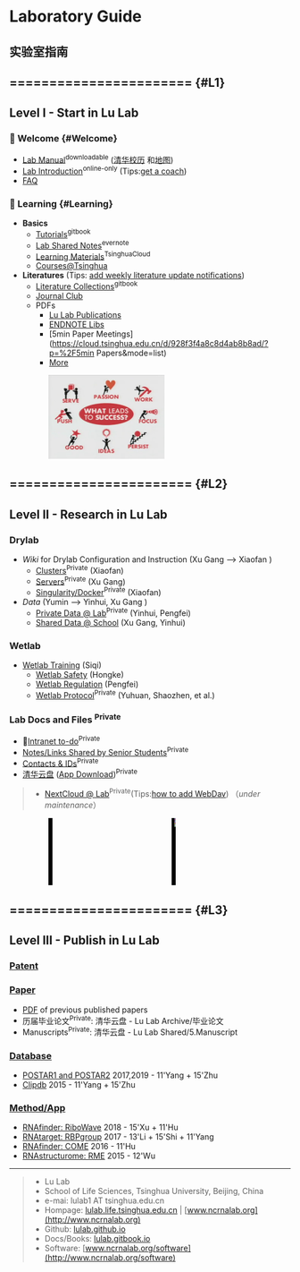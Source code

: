 # Laboratory Guide
## 实验室指南

## ======================= {#L1}

## Level I - Start in Lu Lab

### 🎉 Welcome {#Welcome}

* [Lab Manual](https://www.jianguoyun.com/p/DZVQoDQQ9sSIBhjLzuMC)<sup>downloadable</sup> ([清华校历](https://www.tsinghua.edu.cn/publish/newthu/newthu_cnt/intothu/intothu-1-1.html) 和[地图](https://www.tsinghua.edu.cn/publish/newthu/newthu_cnt/intothu/intothu-2.html))
* [Lab Introduction](https://cloud.tsinghua.edu.cn/f/c73ace6a5d7547c9ba23/)<sup>online-only</sup> (Tips:[get a coach](https://www.ted.com/talks/atul_gawande_want_to_get_great_at_something_get_a_coach))
* [FAQ](FAQ)

### 📖 Learning  {#Learning}

* **Basics**
  * [Tutorials](https://lulab.gitbook.io)<sup>gitbook</sup>
  * [Lab Shared Notes](https://www.yinxiang.com/everhub/personal/336255)<sup>evernote</sup>
  * [Learning Materials](https://cloud.tsinghua.edu.cn/d/21e154bba31143ada2b1/)<sup>TsinghuaCloud</sup>
  * [Courses@Tsinghua](https://www.ncrnalab.org/courses)  
* **Literatures** (Tips: [add weekly literature update notifications](reading))
  * [Literature Collections](https://lulab.gitbook.io/books/literature-collections)<sup>gitbook</sup>
  * [Journal Club](https://cloud.tsinghua.edu.cn/d/132a10f5cfb64fc4bbe8/)
  * PDFs
    * [Lu Lab Publications](https://cloud.tsinghua.edu.cn/d/46ebd01fd0484f468152/)
    * [ENDNOTE Libs](https://cloud.tsinghua.edu.cn/d/928f3f4a8c8d4ab8b8ad/?p=%2FENDNOTE&mode=list)
    * [5min Paper Meetings](https://cloud.tsinghua.edu.cn/d/928f3f4a8c8d4ab8b8ad/?p=%2F5min Papers&mode=list)
    * [More](https://cloud.tsinghua.edu.cn/d/928f3f4a8c8d4ab8b8ad/)



<img src="img/success.png" height="150" style="margin-left:5em">



## ======================= {#L2}

## Level II - Research in Lu Lab



### Drylab

  * *Wiki* for Drylab Configuration and Instruction (Xu Gang --> Xiaofan )
    * [Clusters](https://github.com/lulab/intranet/wiki/Clusters)<sup>Private</sup> (Xiaofan)
    * [Servers](https://github.com/lulab/intranet/wiki/Servers)<sup>Private</sup> (Xu Gang)
    * [Singularity/Docker](https://github.com/lulab/intranet/wiki/Singularity)<sup>Private</sup> (Xiaofan)
  * *Data* (Yumin --> Yinhui, Xu Gang )
    * [Private Data @ Lab](https://github.com/lulab/intranet/tree/master/drylab_data)<sup>Private</sup> (Yinhui, Pengfei)
    * [Shared Data @ School](https://lulab.github.io/intranet/drylab_shared_data) (Xu Gang, Yinhui)

### Wetlab

  * [Wetlab Training](https://lulab.github.io/intranet/wetlab_training) (Siqi)
    * [Wetlab Safety](https://lulab.github.io/intranet/wetlab_safety) (Hongke)
    * [Wetlab Regulation](https://lulab.github.io/intranet/wetlab_regulation) (Pengfei)
    * [Wetlab Protocol](https://github.com/lulab/intranet/blob/master/wetlab_protocol)<sup>Private</sup> (Yuhuan, Shaozhen, et al.)

### Lab Docs and Files <sup>Private</sup>

  * 🚩[Intranet to-do](https://github.com/lulab/intranet/README.md)<sup>Private</sup>
  * [Notes/Links Shared by Senior Students](https://github.com/lulab/intranet/projects/1?fullscreen=true)<sup>Private</sup>
  * [Contacts & IDs](https://www.icloud.com/numbers/0jOfAXxHScDY51I-g0RwT1YKQ)<sup>Private</sup>
  * [清华云盘](https://cloud.tsinghua.edu.cn)  ([App Download](https://www.seafile.com/download))<sup>Private</sup>
>  * [NextCloud @ Lab](http://lulab.life.tsinghua.edu.cn/nextcloud/)<sup>Private</sup>(Tips:[how to add WebDav](https://docs.nextcloud.com/server/15/user_manual/files/access_webdav.html)) （*under maintenance*）

<img src="img/science.gif" height="120" style="margin-left:5em">

## ======================= {#L3}

## Level III - Publish in Lu Lab

### [Patent](https://www.ncrnalab.org/open/#%E7%9B%B8%E5%85%B3%E4%B8%93%E5%88%A9)

### [Paper](https://www.ncrnalab.org/pub)

* [PDF](https://cloud.tsinghua.edu.cn/d/46ebd01fd0484f468152/) of previous published papers
* 历届毕业论文<sup>Private</sup>: 清华云盘 - Lu Lab Archive/毕业论文
* Manuscripts<sup>Private</sup>: 清华云盘 - Lu Lab Shared/5.Manuscript

### [Database](http://www.ncrnalab.org/software)

* [POSTAR1 and POSTAR2](http://lulab.life.tsinghua.edu.cn/postar) 2017,2019 - 11'Yang + 15'Zhu
* [Clipdb](http://lulab.life.tsinghua.edu.cn/clipdb) 2015 - 11'Yang + 15'Zhu

### [Method/App](http://www.ncrnalab.org/software)

* [RNAfinder: RiboWave](http://lulab.github.io/Ribowave) 2018 - 15'Xu + 11'Hu
* [RNAtarget: RBPgroup](https://github.com/lulab/RBPgroup) 2017 - 13'Li + 15'Shi + 11'Yang
* [RNAfinder: COME](https://github.com/lulab/COME) 2016 - 11'Hu
* [RNAstructurome: RME](https://github.com/lulab/RME) 2015 - 12'Wu



---

> * Lu Lab
> * School of Life Sciences, Tsinghua University, Beijing, China
> * e-mai: lulab1 AT tsinghua.edu.cn
> * Hompage: [lulab.life.tsinghua.edu.cn](http://lulab.life.tsinghua.edu.cn) \| [www.ncrnalab.org](http://www.ncrnalab.org)
> * Github: [lulab.github.io](http://lulab.github.io)
> * Docs/Books: [lulab.gitbook.io](http://lulab.gitbook.io)
> * Software: [www.ncrnalab.org/software](http://www.ncrnalab.org/software)

